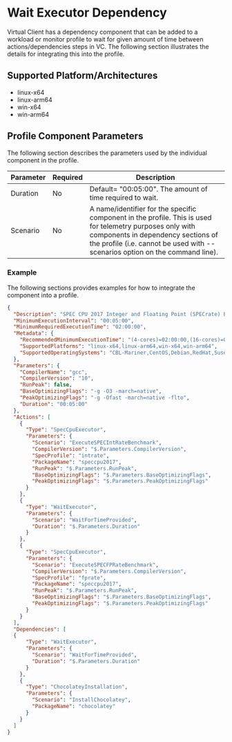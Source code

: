 ﻿# Wait Executor Dependency
Virtual Client has a dependency component that can be added to a workload or monitor profile to wait for given amount of time between actions/dependencies steps in VC. The following section illustrates the
details for integrating this into the profile.

## Supported Platform/Architectures
* linux-x64
* linux-arm64
* win-x64
* win-arm64

## Profile Component Parameters
The following section describes the parameters used by the individual component in the profile.

| **Parameter** | **Required** | **Description**                                                                                                 |
|---------------|--------------|-----------------------------------------------------------------------------------------------------------------|
| Duration      | No           | Default= "00:05:00". The amount of time required to wait.                      |
| Scenario      | No           | A name/identifier for the specific component in the profile. This is used for telemetry purposes only with components in dependency sections of the profile (i.e. cannot be used with --scenarios option on the command line). |

### Example
The following sections provides examples for how to integrate the component into a profile.

<div class="code-section">

```json
{
  "Description": "SPEC CPU 2017 Integer and Floating Point (SPECrate) Benchmark Workload",
  "MinimumExecutionInterval": "00:05:00",
  "MinimumRequiredExecutionTime": "02:00:00",
  "Metadata": {
    "RecommendedMinimumExecutionTime": "(4-cores)=02:00:00,(16-cores)=05:00:00,(64-cores)=10:00:00",
    "SupportedPlatforms": "linux-x64,linux-arm64,win-x64,win-arm64",
    "SupportedOperatingSystems": "CBL-Mariner,CentOS,Debian,RedHat,Suse,Ubuntu,Windows"
  },
  "Parameters": {
    "CompilerName": "gcc",
    "CompilerVersion": "10",
    "RunPeak": false,
    "BaseOptimizingFlags": "-g -O3 -march=native",
    "PeakOptimizingFlags": "-g -Ofast -march=native -flto",
    "Duration": "00:05:00"
  },
  "Actions": [
    {
      "Type": "SpecCpuExecutor",
      "Parameters": {
        "Scenario": "ExecuteSPECIntRateBenchmark",
        "CompilerVersion": "$.Parameters.CompilerVersion",
        "SpecProfile": "intrate",
        "PackageName": "speccpu2017",
        "RunPeak": "$.Parameters.RunPeak",
        "BaseOptimizingFlags": "$.Parameters.BaseOptimizingFlags",
        "PeakOptimizingFlags": "$.Parameters.PeakOptimizingFlags"
      }
    },
    {
      "Type": "WaitExecutor",
      "Parameters": {
        "Scenario": "WaitForTimeProvided",
        "Duration": "$.Parameters.Duration"
      }
    },
    {
      "Type": "SpecCpuExecutor",
      "Parameters": {
        "Scenario": "ExecuteSPECFPRateBenchmark",
        "CompilerVersion": "$.Parameters.CompilerVersion",
        "SpecProfile": "fprate",
        "PackageName": "speccpu2017",
        "RunPeak": "$.Parameters.RunPeak",
        "BaseOptimizingFlags": "$.Parameters.BaseOptimizingFlags",
        "PeakOptimizingFlags": "$.Parameters.PeakOptimizingFlags"
      }
    }
  ],
  "Dependencies": [
  {
      "Type": "WaitExecutor",
      "Parameters": {
        "Scenario": "WaitForTimeProvided",
        "Duration": "$.Parameters.Duration"
      }
    },
    {
      "Type": "ChocolateyInstallation",
      "Parameters": {
        "Scenario": "InstallChocolatey",
        "PackageName": "chocolatey"
      }
    }
  ]
}
```
</div>
